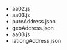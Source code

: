 <ul> 
<li>aa02.js</li>
<li>aa03.js</li>
<li>pureAddress.json</li>
<li>geoAddress.json</li>
<li>aa03.js</li>
<li>latlongAddress.json</li>
</ul>
